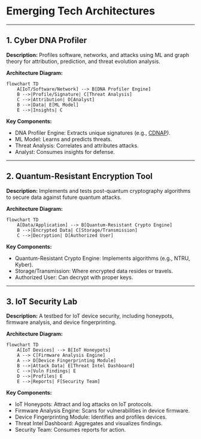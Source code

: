 # Emerging Tech Architectures

---

## 1. Cyber DNA Profiler

**Description:**
Profiles software, networks, and attacks using ML and graph theory for attribution, prediction, and threat evolution analysis.

**Architecture Diagram:**
```mermaid
flowchart TD
    A[IoT/Software/Network] --> B[DNA Profiler Engine]
    B -->|Profile/Signature| C[Threat Analysis]
    C -->|Attribution| D[Analyst]
    B -->|Data| E[ML Model]
    E -->|Insights| C
```

**Key Components:**
- DNA Profiler Engine: Extracts unique signatures (e.g., [CDNAP](https://github.com/Alien979/cdnap)).
- ML Model: Learns and predicts threats.
- Threat Analysis: Correlates and attributes attacks.
- Analyst: Consumes insights for defense.

---

## 2. Quantum-Resistant Encryption Tool

**Description:**
Implements and tests post-quantum cryptography algorithms to secure data against future quantum attacks.

**Architecture Diagram:**
```mermaid
flowchart TD
    A[Data/Application] --> B[Quantum-Resistant Crypto Engine]
    B -->|Encrypted Data| C[Storage/Transmission]
    C -->|Decryption| D[Authorized User]
```

**Key Components:**
- Quantum-Resistant Crypto Engine: Implements algorithms (e.g., NTRU, Kyber).
- Storage/Transmission: Where encrypted data resides or travels.
- Authorized User: Can decrypt with proper keys.

---

## 3. IoT Security Lab

**Description:**
A testbed for IoT device security, including honeypots, firmware analysis, and device fingerprinting.

**Architecture Diagram:**
```mermaid
flowchart TD
    A[IoT Devices] --> B[IoT Honeypots]
    A --> C[Firmware Analysis Engine]
    A --> D[Device Fingerprinting Module]
    B -->|Attack Data| E[Threat Intel Dashboard]
    C -->|Vuln Findings| E
    D -->|Profiles| E
    E -->|Reports| F[Security Team]
```

**Key Components:**
- IoT Honeypots: Attract and log attacks on IoT protocols.
- Firmware Analysis Engine: Scans for vulnerabilities in device firmware.
- Device Fingerprinting Module: Identifies and profiles devices.
- Threat Intel Dashboard: Aggregates and visualizes findings.
- Security Team: Consumes reports for action. 